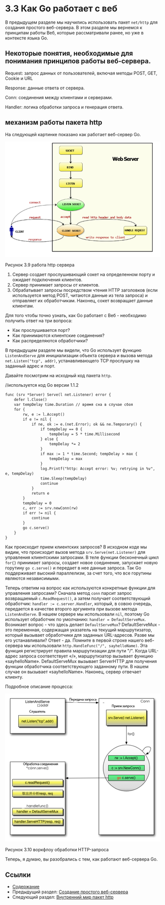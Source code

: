 # 3.3 Как Go работает с веб

В предыдущем разделе мы научились использовать пакет `net/http` для создания простого веб-сервера. В этом разделе мы вернемся к принципам работы Веб, которые рассматривали ранее, но уже в контексте языка Go.

## Некоторые понятия, необходимые для понимания принципов работы веб-сервера.

Request: запрос данных от пользователей, включая методы POST, GET, Cookie и URL

Response: данные ответа от сервера.

Conn: соединения между клиентами и серверами.

Handler: логика обработки запроса и генерация ответа.

## механизм работы пакета http

На следующей картинке показано как работает веб-сервер Go.

![](images/3.3.http.png?raw=true)

Рисунок 3.9 работа http сервера

1. Сервер создает прослушивающий сокет на определенном порту и ожидает подключения клиентов.
2. Сервер принимает запросы от клиентов.
3. Обрабатывает запросы посредством чтения HTTP заголовков (если используется метод POST, читаются данные из тела запроса) и отправляет их обработчикам. Наконец, сокет возвращает данные клиентам.

Для того чтобы точно узнать, как Go работает с Веб - необходимо получить ответ на три вопроса:

- Как прослушивается порт?
- Как принимаются клиентские соединения?
- Как распределяются обработчики?

В предыдущем разделе мы видели, что Go использует функцию `ListenAndServe` для инициализации объекта сервера и вызова метода `net.Listen("tcp", addr)`, устанавливающего TCP прослушку на заданный адрес и порт. 

Давайте посмотрим на исходный код пакета `http`.

//используется код Go версии 1.1.2

    func (srv *Server) Serve(l net.Listener) error {
    	defer l.Close()
    	var tempDelay time.Duration // время сна в случае сбоя
    	for {
    		rw, e := l.Accept()
    		if e != nil {
    			if ne, ok := e.(net.Error); ok && ne.Temporary() {
    				if tempDelay == 0 {
    					tempDelay = 5 * time.Millisecond
    				} else {
    					tempDelay *= 2
    				}
    				if max := 1 * time.Second; tempDelay > max {
    					tempDelay = max
    				}
    				log.Printf("http: Accept error: %v; retrying in %v", e, tempDelay)
    				time.Sleep(tempDelay)
    				continue
    			}
    			return e
    		}
    		tempDelay = 0
    		c, err := srv.newConn(rw)
    		if err != nil {
    			continue
    		}
    		go c.serve()
    	}
    }

Как происходит прием клиентских запросов? В исходном коде мы видим, что происходит вызов метода `srv.Serve(net.Listener)` для управления клиентскими запросами. В теле функции бесконечный цикл `for{}` принимает запросы, создает новое соединение, запускает новую горутину `go c.serve()` и передает в нее данные запроса. Так Go поддерживает высокий параллелизм, за счет того, что все горутины являются независимыми. 

Теперь ответим на вопрос как используются конкретные функции для управления запросами? Сначала метод `conn` парсит запрос возвращаемый `c.ReadRequest()`, а затем получает соответствующий обработчик: `handler := c.server.Handler`, который, в совою очередь, передается в качестве второго аргумента при вызове метода `ListenAndServe`. В нашем сервере мы использовали `nil`, поэтому Go использует обработчик по умолчанию: `handler = DefaultServeMux`. Возникает вопрос - что здесь делает `DefaultServeMux`? DefaultServeMux - это переменная, содержащая указатель на текущий маршрутизатор, который вызывает обработчики для заданных URL-адресов. Разве мы его устанавливали? Ответ - да. Помните в первой строке нашего веб-сервера мы использовали `http.HandleFunc("/", sayhelloName)`. Эта функция регистрирует правила маршрутизации для пути "/". Когда URL-адрес запроса соответствует «/», маршрутизатор вызывает функцию «sayhelloName». DefaultServeMux вызывает ServerHTTP для получения функции обработчика соответствующего заданному пути. В нашем случае он вызывает «sayhelloName». Наконец, сервер отвечает клиенту.

Подробное описание процесса:

![](images/3.3.illustrator_Ru.png?raw=true)

Рисунок 3.10 воркфлоу обработки HTTP-запроса

Теперь, я думаю, вы разобрались с тем, как работают веб-сервера Go.

## Ссылки

- [Содержание](preface.md)
- Предыдущий раздел: [Создание простого веб-сервера](03.2.md)
- Следующий раздел: [Внутренний мир пакет http](03.4.md)



